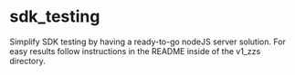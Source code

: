 # sdk_testing
Simplify SDK testing by having a ready-to-go nodeJS server solution. For easy results follow instructions in the README inside of the v1_zzs directory.
